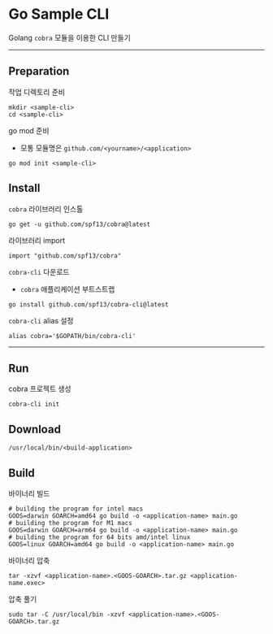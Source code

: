 # Go Sample CLI

Golang `cobra` 모듈을 이용한 CLI 만들기

---

## Preparation

작업 디렉토리 준비

```shell
mkdir <sample-cli>
cd <sample-cli>
```

go mod 준비

* 모통 모듈명은 `github.com/<yourname>/<application>`
  
```shell
go mod init <sample-cli>
```

## Install

`cobra` 라이브러리 인스톨

```shell
go get -u github.com/spf13/cobra@latest
```

라이브러리 import

```shell
import "github.com/spf13/cobra"
```

`cobra-cli` 다운로드

* `cobra` 애플리케이션 부트스트랩
  
```shell
go install github.com/spf13/cobra-cli@latest
```

`cobra-cli` alias 설정

```shell
alias cobra='$GOPATH/bin/cobra-cli'
```

---

## Run

cobra 프로젝트 생성

```shell
cobra-cli init
```

## Download

```shell
/usr/local/bin/<build-application>
```

## Build

바이너리 빌드

```shell
# building the program for intel macs
GOOS=darwin GOARCH=amd64 go build -o <application-name> main.go 
# building the program for M1 macs
GOOS=darwin GOARCH=arm64 go build -o <application-name> main.go 
# building the program for 64 bits amd/intel linux
GOOS=linux GOARCH=amd64 go build -o <application-name> main.go
```

바이너리 압축

```shell
tar -xzvf <application-name>.<GOOS-GOARCH>.tar.gz <application-name.exec>
```

압축 풀기

```shell
sudo tar -C /usr/local/bin -xzvf <application-name>.<GOOS-GOARCH>.tar.gz
```
